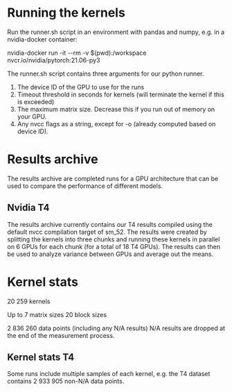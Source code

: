 # Running the kernels
Run the runner.sh script in an environment with pandas and numpy,
e.g. in a nvidia-docker container:

nvidia-docker run -it --rm -v $(pwd):/workspace nvcr.io/nvidia/pytorch:21.06-py3

The runner.sh script contains three arguments for our python runner.
1. The device ID of the GPU to use for the runs
2. Timeout threshold in seconds for kernels (will terminate the kernel if this is exceeded) 
3. The maximum matrix size. Decrease this if you run out of memory on your GPU.
4. Any nvcc flags as a string, except for -o (already computed based on device ID).

# Results archive
The results archive are completed runs for a GPU architecture that can be used to compare the performance of different models.

## Nvidia T4
The results archive currently contains our T4 results compiled using the default nvcc compilation target of sm_52. The results were created by splitting the kernels into three chunks and running these kernels in parallel on 6 GPUs for each chunk (for a total of 18 T4 GPUs). The results can then be used to analyze variance between GPUs and average out the means.


# Kernel stats
20 259 kernels

Up to 7 matrix sizes
20 block sizes

2 836 260 data points (including any N/A results)
N/A results are dropped at the end of the measurement process.

## Kernel stats T4
Some runs include multiple samples of each kernel, e.g. the T4 dataset contains 2 933 905 non-N/A data points.
